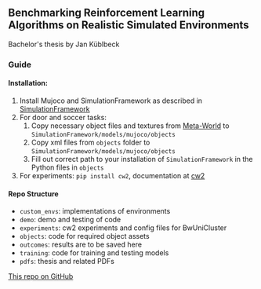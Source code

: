 ## Benchmarking Reinforcement Learning Algorithms on Realistic Simulated Environments

Bachelor's thesis by Jan Küblbeck

### Guide

#### Installation:

1. Install Mujoco and SimulationFramework as described in [SimulationFramework](https://github.com/ALRhub/SimulationFramework)
2. For door and soccer tasks:
   1. Copy necessary object files and textures from [Meta-World](https://github.com/Farama-Foundation/Metaworld) to `SimulationFramework/models/mujoco/objects`
   2. Copy xml files from `objects` folder to `SimulationFramework/models/mujoco/objects`
   3. Fill out correct path to your installation of `SimulationFramework` in the Python files in `objects`
3. For experiments: `pip install cw2`, documentation at [cw2](https://github.com/ALRhub/cw2)

#### Repo Structure

* `custom_envs`: implementations of environments
* `demo`: demo and testing of code
* `experiments`: cw2 experiments and config files for BwUniCluster
* `objects`: code for required object assets
* `outcomes`: results are to be saved here
* `training`: code for training and testing models
* `pdfs`: thesis and related PDFs

[This repo on GitHub](https://github.com/JanKue/BenchmarkingRLSim)